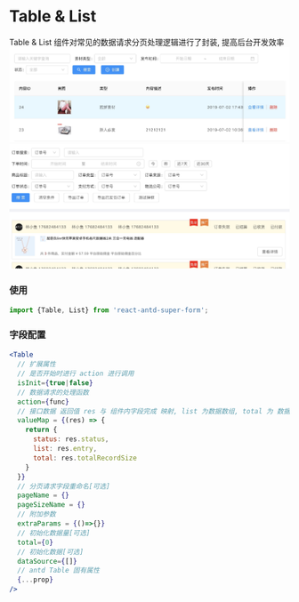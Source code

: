 # Table & List

Table & List 组件对常见的数据请求分页处理逻辑进行了封装, 提高后台开发效率
![Table 案例](../examples/assets/Table.jpg)
![List 案例](../examples/assets/List.jpg)
### 使用
```jsx
import {Table, List} from 'react-antd-super-form';
```
### 字段配置
```jsx
<Table
  // 扩展属性
  // 是否开始时进行 action 进行调用
  isInit={true|false}
  // 数据请求的处理函数
  action={func}
  // 接口数据 返回值 res 与 组件内字段完成 映射, list 为数据数组, total 为 数据量, status 为接口是否正常
  valueMap = {(res) => {
    return {
      status: res.status,
      list: res.entry,
      total: res.totalRecordSize
    }
  }}
  // 分页请求字段重命名[可选]
  pageName = {}
  pageSizeName = {}
  // 附加参数
  extraParams = {()=>{}}
  // 初始化数据量[可选]
  total={0}
  // 初始化数据[可选]
  dataSource={[]}
  // antd Table 固有属性
  {...prop}
/>
```
